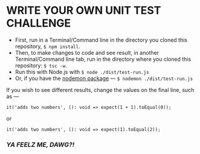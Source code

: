 # WRITE YOUR OWN UNIT TEST CHALLENGE

* First, run in a Terminal/Command line in the directory you cloned this repository, `$ npm install`.
* Then, to make changes to code and see result, in another Terminal/Command line tab, run in the directory where you cloned this repository: `$ tsc -w`.
* Run this with Node.js with `$ node ./dist/test-run.js`
* Or, if you have the [nodemon package](https://www.npmjs.com/package/nodemon) — `$ nodemon ./dist/test-run.js`

If you wish to see different results, change the values on the final line, such as —

`it('adds two numbers', (): void => expect(1 + 1).toEqual(0));`

or

`it('adds two numbers', (): void => expect(1).toEqual(2));`

### _YA FEELZ ME, DAWG?!_
